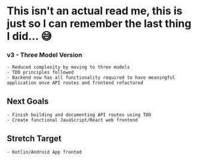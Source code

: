 # This isn't an actual read me, this is just so I can remember the last thing I did... 😅

### v3 - Three Model Version

    - Reduced complexity by moving to three models
    - TDD principles followed
    - Backend now has all functionality required to have meaningful application once API routes and frontend refactored


## Next Goals

    - Finish building and documenting API routes using TDD
    - Create functional JavaScript/React web frontend


## Stretch Target

    - Kotlin/Android App fronted
